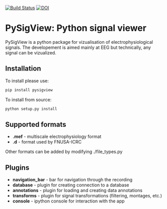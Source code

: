 [![Build Status](https://travis-ci.com/ICRC-BME/PySigView.svg?branch=master)](https://travis-ci.com/ICRC-BME/PySigView)
[![DOI](https://zenodo.org/badge/146943108.svg)](https://zenodo.org/badge/latestdoi/146943108)


PySigView: Python signal viewer
====================================================

PySigView is a python package for vizualisation of electrophysiological
signals. The developement is aimed mainly at EEG but technically, any signal
can be vizualized.

Installation
------------

To install please use:
```bash
pip install pysigview
```

To install from source:
```bash
python setup.py install
```


Supported formats
-----------------

- **.mef** - multiscale electrophysiology format
- **.d**   - format used by FNUSA-ICRC

Other formats can be added by modifying ./file_types.py

Plugins
-------
- **navigation_bar** - bar for navigation through the recording
- **database** - plugin for creating connection to a database
- **annotations**    - plugin for loading and creating data annotations
- **transforms** - plugin for signal transformations (filtering, montages, etc.)
- **console** - ipython console for interaction with the app

